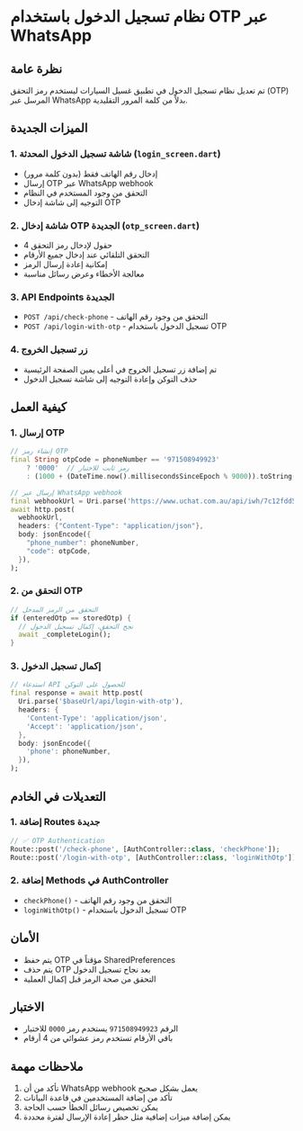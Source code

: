 # نظام تسجيل الدخول باستخدام OTP عبر WhatsApp

## نظرة عامة
تم تعديل نظام تسجيل الدخول في تطبيق غسيل السيارات ليستخدم رمز التحقق (OTP) المرسل عبر WhatsApp بدلاً من كلمة المرور التقليدية.

## الميزات الجديدة

### 1. شاشة تسجيل الدخول المحدثة (`login_screen.dart`)
- إدخال رقم الهاتف فقط (بدون كلمة مرور)
- إرسال OTP عبر WhatsApp webhook
- التحقق من وجود المستخدم في النظام
- التوجيه إلى شاشة إدخال OTP

### 2. شاشة إدخال OTP الجديدة (`otp_screen.dart`)
- 4 حقول لإدخال رمز التحقق
- التحقق التلقائي عند إدخال جميع الأرقام
- إمكانية إعادة إرسال الرمز
- معالجة الأخطاء وعرض رسائل مناسبة

### 3. API Endpoints الجديدة
- `POST /api/check-phone` - التحقق من وجود رقم الهاتف
- `POST /api/login-with-otp` - تسجيل الدخول باستخدام OTP

### 4. زر تسجيل الخروج
- تم إضافة زر تسجيل الخروج في أعلى يمين الصفحة الرئيسية
- حذف التوكن وإعادة التوجيه إلى شاشة تسجيل الدخول

## كيفية العمل

### 1. إرسال OTP
```dart
// إنشاء رمز OTP
final String otpCode = phoneNumber == '971508949923'
    ? '0000'  // رمز ثابت للاختبار
    : (1000 + (DateTime.now().millisecondsSinceEpoch % 9000)).toString();

// إرسال عبر WhatsApp webhook
final webhookUrl = Uri.parse('https://www.uchat.com.au/api/iwh/7c12fdd537dcf07c2df40f2e230ed94b');
await http.post(
  webhookUrl,
  headers: {"Content-Type": "application/json"},
  body: jsonEncode({
    "phone_number": phoneNumber,
    "code": otpCode,
  }),
);
```

### 2. التحقق من OTP
```dart
// التحقق من الرمز المدخل
if (enteredOtp == storedOtp) {
  // نجح التحقق، إكمال تسجيل الدخول
  await _completeLogin();
}
```

### 3. إكمال تسجيل الدخول
```dart
// استدعاء API للحصول على التوكن
final response = await http.post(
  Uri.parse('$baseUrl/api/login-with-otp'),
  headers: {
    'Content-Type': 'application/json',
    'Accept': 'application/json',
  },
  body: jsonEncode({
    'phone': phoneNumber,
  }),
);
```

## التعديلات في الخادم

### 1. إضافة Routes جديدة
```php
// ✅ OTP Authentication
Route::post('/check-phone', [AuthController::class, 'checkPhone']);
Route::post('/login-with-otp', [AuthController::class, 'loginWithOtp']);
```

### 2. إضافة Methods في AuthController
- `checkPhone()` - التحقق من وجود رقم الهاتف
- `loginWithOtp()` - تسجيل الدخول باستخدام OTP

## الأمان
- يتم حفظ OTP مؤقتاً في SharedPreferences
- يتم حذف OTP بعد نجاح تسجيل الدخول
- التحقق من صحة الرمز قبل إكمال العملية

## الاختبار
- الرقم `971508949923` يستخدم رمز `0000` للاختبار
- باقي الأرقام تستخدم رمز عشوائي من 4 أرقام

## ملاحظات مهمة
1. تأكد من أن WhatsApp webhook يعمل بشكل صحيح
2. تأكد من إضافة المستخدمين في قاعدة البيانات
3. يمكن تخصيص رسائل الخطأ حسب الحاجة
4. يمكن إضافة ميزات إضافية مثل حظر إعادة الإرسال لفترة محددة 